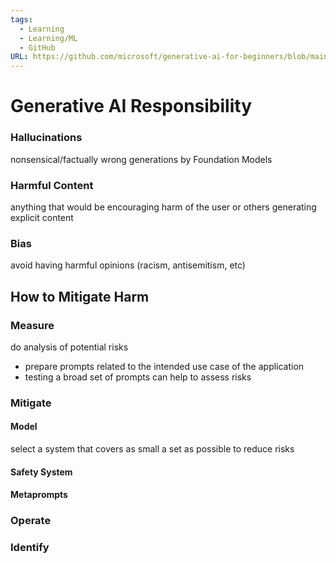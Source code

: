 ```yaml
---
tags:
  - Learning
  - Learning/ML
  - GitHub
URL: https://github.com/microsoft/generative-ai-for-beginners/blob/main/03-using-generative-ai-responsibly/README.md
---
```

# Generative AI Responsibility

### Hallucinations
nonsensical/factually wrong generations by Foundation Models

### Harmful Content
anything that would be encouraging harm of the user or others
generating explicit content

### Bias
avoid having harmful opinions (racism, antisemitism, etc)

## How to Mitigate Harm

### Measure
do analysis of potential risks
- prepare prompts related to the intended use case of the application
- testing a broad set of prompts can help to assess risks
### Mitigate
#### Model
select a system that covers as small a set as possible to reduce risks   
#### Safety System
#### Metaprompts
### Operate
### Identify